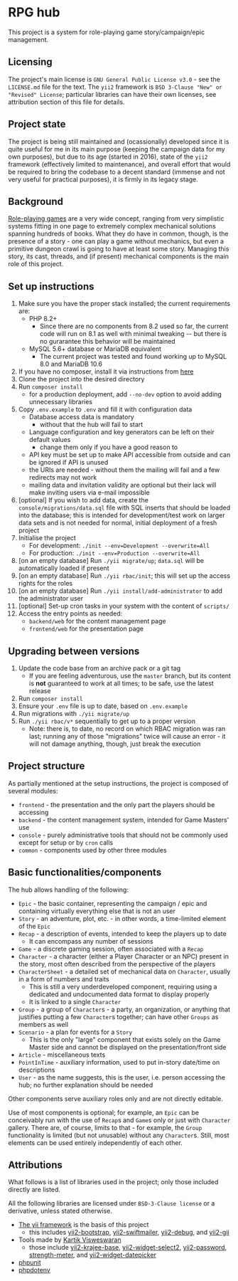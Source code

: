 # RPG hub

This project is a system for role-playing game story/campaign/epic management.

## Licensing

The project's main license is `GNU General Public License v3.0` - see the `LICENSE.md` file for the text. The `yii2`
framework is `BSD 3-Clause "New" or "Revised" License`; particular libraries can have their own licenses, see
attribution section of this file for details.

## Project state

The project is being still maintained and (ocassionally) developed since it is quite useful for me in its main purpose
(keeping the campaign data for my own purposes), but due to its age (started in 2016), state of the `yii2` framework
(effectively limited to maintenance), and overall effort that would be required to bring the codebase to a decent
standard (immense and not very useful for practical purposes), it is firmly in its legacy stage.

## Background

[Role-playing games](https://en.wikipedia.org/wiki/Role-playing_game) are a very wide concept, ranging from very
simplistic systems fitting in one page to extremely complex mechanical solutions spanning hundreds of books. What they
do have in common, though, is the presence of a story - one can play a game without mechanics, but even a primitive
dungeon crawl is going to have at least some story. Managing this story, its cast, threads, and (if present)
mechanical components is the main role of this project.

## Set up instructions

1. Make sure you have the proper stack installed; the current requirements are:
    * PHP 8.2+
        * Since there are no components from 8.2 used so far, the current code will run on 8.1 as well with minimal
          tweaking -- but there is no gurarantee this behavior will be maintained
    * MySQL 5.6+ database or MariaDB equivalent
        * The current project was tested and found working up to MySQL 8.0 and MariaDB 10.6
1. If you have no composer, install it via instructions from [here](https://getcomposer.org/download/)
1. Clone the project into the desired directory
1. Run `composer install`
    * for a production deployment, add `--no-dev` option to avoid adding unnecessary libraries
1. Copy `.env.example` to `.env` and fill it with configuration data
    * Database access data is mandatory
      * without that the hub will fail to start
    * Language configuration and key generators can be left on their default values
        * change them only if you have a good reason to
    * API key must be set up to make API accessible from outside and can be ignored if API is unused
    * the URIs are needed - without them the mailing will fail and a few redirects may not work
    * mailing data and invitation validity are optional but their lack will make inviting users via e-mail impossible
1. [optional] If you wish to add data, create the `console/migrations/data.sql` file with SQL inserts that should be
   loaded into the database; this is intended for development/test work on larger data sets and is not needed for
   normal, initial deployment of a fresh project
1. Initialise the project
    * For development: `./init --env=Development --overwrite=All`
    * For production: `./init --env=Production --overwrite=All`
1. [on an empty database] Run `./yii migrate/up`; `data.sql` will be automatically loaded if present
1. [on an empty database] Run `./yii rbac/init`; this will set up the access rights for the roles
1. [on an empty database] Run `./yii install/add-administrator` to add the administrator user
1. [optional] Set-up cron tasks in your system with the content of `scripts/`
1. Access the entry points as needed:
    * `backend/web` for the content management page
    * `frontend/web` for the presentation page

## Upgrading between versions

1. Update the code base from an archive pack or a git tag
    * If you are feeling adventurous, use the `master` branch, but its content is **not** guaranteed to work at all
      times; to be safe, use the latest release
1. Run `composer install`
1. Ensure your `.env` file is up to date, based on `.env.example`
1. Run migrations with `./yii migrate/up`
1. Run `./yii rbac/v*` sequentially to get up to a proper version
    * Note: there is, to date, no record on which RBAC migration was ran last; running any of those "migrations" twice
      will cause an error - it will not damage anything, though, just break the execution

## Project structure

As partially mentioned at the setup instructions, the project is composed of several modules:

* `frontend` - the presentation and the only part the players should be accessing
* `backend` - the content management system, intended for Game Masters' use
* `console` - purely administrative tools that should not be commonly used except for setup or by `cron` calls
* `common` - components used by other three modules

## Basic functionalities/components

The hub allows handling of the following:

* `Epic` - the basic container, representing the campaign / epic and containing virtually everything else that is not an
  user
* `Story` - an adventure, plot, etc. - in other words, a time-limited element of the `Epic`
* `Recap` - a description of events, intended to keep the players up to date
    * It can encompass any number of sessions
* `Game` - a discrete gaming session, often associated with a `Recap`
* `Character` - a character (either a Player Character or an NPC) present in the story, most often described from the
  perspective of the players
* `CharacterSheet` - a detailed set of mechanical data on `Character`, usually in a form of numbers and traits
    * This is still a very underdeveloped component, requiring using a dedicated and undocumented data format to display
      properly
    * It is linked to a single `Character`
* `Group` - a group of `Character`s - a party, an organization, or anything that justifies putting a few `Character`s
  together; can have other `Groups` as members as well
* `Scenario` - a plan for events for a `Story`
    * This is the only "large" component that exists solely on the Game Master side and cannot be displayed on the
      presentation/front side
* `Article` - miscellaneous texts
* `PointInTime` - auxiliary information, used to put in-story date/time on descriptions
* `User` - as the name suggests, this is the user, i.e. person accessing the hub; no further explanation should be
  needed

Other components serve auxiliary roles only and are not directly editable.

Use of most components is optional; for example, an `Epic` can be conceivably run with the use of `Recap`s and `Game`s
only or just with `Character` gallery. There are, of course, limits to that - for example, the `Group` functionality is
limited (but not unusable) without any `Character`s. Still, most elements can be used entirely independently of each
other.

## Attributions

What follows is a list of libraries used in the project; only those included directly are listed.

All the following libraries are licensed under `BSD-3-Clause license` or a derivative, unless stated otherwise.

* [The yii framework](https://github.com/yiisoft/yii2) is the basis of this project
    * this includes [yii2-bootstrap](https://github.com/yiisoft/yii2-bootstrap),
      [yii2-swiftmailer](https://github.com/yiisoft/yii2-swiftmailer),
      [yii2-debug](https://github.com/yiisoft/yii2-debug), and [yii2-gii](https://github.com/yiisoft/yii2-gii)
* Tools made by [Kartik Visweswaran](https://github.com/kartik-v/)
    * those include [yii2-krajee-base](https://github.com/kartik-v/yii2-krajee-base),
      [yii2-widget-select2](https://github.com/kartik-v/yii2-widget-select2),
      [yii2-password](https://github.com/kartik-v/yii2-password),
      [strength-meter](https://github.com/kartik-v/strength-meter),
      and [yii2-widget-datepicker](https://github.com/kartik-v/yii2-widget-datepicker)
* [phpunit](https://github.com/sebastianbergmann/phpunit)
* [phpdotenv](https://github.com/vlucas/phpdotenv)
